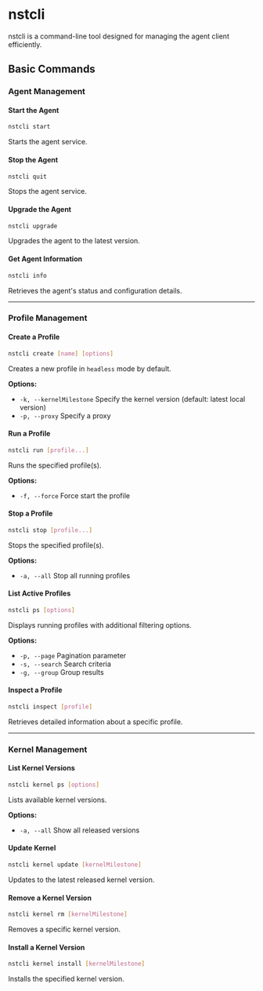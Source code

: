 # nstcli

nstcli is a command-line tool designed for managing the agent client efficiently.


## Basic Commands

### Agent Management

#### Start the Agent
```sh
nstcli start
```
Starts the agent service.

#### Stop the Agent
```sh
nstcli quit
```
Stops the agent service.

#### Upgrade the Agent
```sh
nstcli upgrade
```
Upgrades the agent to the latest version.

#### Get Agent Information
```sh
nstcli info
```
Retrieves the agent's status and configuration details.

---

### Profile Management

#### Create a Profile
```sh
nstcli create [name] [options]
```
Creates a new profile in `headless` mode by default.

**Options:**
- `-k, --kernelMilestone` Specify the kernel version (default: latest local version)
- `-p, --proxy` Specify a proxy

#### Run a Profile
```sh
nstcli run [profile...]
```
Runs the specified profile(s).

**Options:**
- `-f, --force` Force start the profile

#### Stop a Profile
```sh
nstcli stop [profile...]
```
Stops the specified profile(s).

**Options:**
- `-a, --all` Stop all running profiles

#### List Active Profiles
```sh
nstcli ps [options]
```
Displays running profiles with additional filtering options.

**Options:**
- `-p, --page` Pagination parameter
- `-s, --search` Search criteria
- `-g, --group` Group results

#### Inspect a Profile
```sh
nstcli inspect [profile]
```
Retrieves detailed information about a specific profile.

---

### Kernel Management

#### List Kernel Versions
```sh
nstcli kernel ps [options]
```
Lists available kernel versions.

**Options:**
- `-a, --all` Show all released versions

#### Update Kernel
```sh
nstcli kernel update [kernelMilestone]
```
Updates to the latest released kernel version.

#### Remove a Kernel Version
```sh
nstcli kernel rm [kernelMilestone]
```
Removes a specific kernel version.

#### Install a Kernel Version
```sh
nstcli kernel install [kernelMilestone]
```
Installs the specified kernel version.
